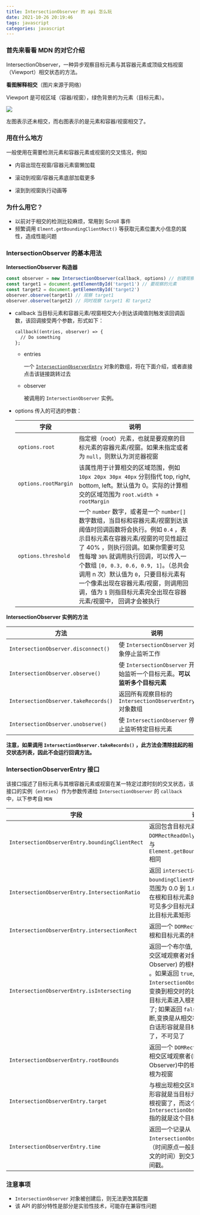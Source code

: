 ```yaml
---
title: IntersectionObserver 的 api 怎么玩
date: 2021-10-26 20:19:46
tags: javascript
categories: javascript
---
```


### 首先来看看 MDN 的对它介绍

IntersectionObserver，一种异步观察目标元素与其容器元素或顶级文档视窗（Viewport）相交状态的方法。

**看图解释相交**（图片来源于网络）

Viewport 是可视区域（容器/视窗），绿色背景的为元素（目标元素）。

![](https://upload-images.jianshu.io/upload_images/4060631-17210430f2cbf15c.png?imageMogr2/auto-orient/strip|imageView2/2/w/742/format/webp)

左图表示还未相交，而右图表示的是元素和容器/视窗相交了。

### 用在什么地方

一般使用在需要检测元素和容器元素或视窗的交叉情况，例如

* 内容出现在视窗/容器元素窗懒加载

* 滚动到视窗/容器元素底部加载更多

* 滚到到视窗执行动画等

### 为什么用它？

* 以前对于相交的检测比较麻烦，常用到 Scroll 事件
* 频繁调用 `Elment.getBoundingClientRect()` 等获取元素位置大小信息的属性，造成性能问题

### IntersectionObserver 的基本用法

**IntersectionObserver 构造器**

```javascript
const observer = new IntersectionObserver(callback, options) // 创建观察者
const target1 = document.getElementById('target1') // 要观察的元素
const target2 = document.getElementById('target2')
observer.observe(target1) // 观察 target1
observer.observe(target2) // 同时观察 target1 和 target2
```

* callback 当目标元素和容器元素/视窗相交大小到达该阈值则触发该回调函数，该回调接受两个参数，形式如下：

  ```txt
  callback((entries, observer) => {
    // Do something
  };
  ```

    * entries

      一个 [`IntersectionObserverEntry`](#IntersectionObserverEntry接口) 对象的数组，将在下面介绍，或者直接点击该链接跳转过去

    * observer

      被调用的 `IntersectionObserver` 实例。

* options 传入的可选的参数：
  
  | 字段                   | 说明                                                                                                                                                                                                                                                      |
    | -------------------- | ------------------------------------------------------------------------------------------------------------------------------------------------------------------------------------------------------------------------------------------------------- |
  | `options.root`       | 指定根（root）元素，也就是要观察的目标元素的容器元素/视窗。如果未指定或者为 `null`，则默认为浏览器视窗                                                                                                                                                                                               |
  | `options.rootMargin` | 该属性用于计算相交的区域范围，例如 `10px 20px 30px 40px` 分别指代 top, right, bottom, left。默认值为 0。实际的计算相交的区域范围为 `root.width + rootMargin`                                                                                                                                    |
  | `options.threshold`  | 一个 `number` 数字，或者是一个 `number[]` 数字数组，当目标和容器元素/视窗到达该阈值时回调函数将会执行。例如 `0.4` ，表示目标元素在容器元素/视窗的可见性超过了 40% ，则执行回调。如果你需要可见性每增 `30%` 就调用执行回调，可以传入一个数组 `[0, 0.3, 0.6, 0.9, 1]`。（总共会调用 n 次）默认值为 `0`，只要目标元素有一个像素出现在容器元素/视窗，则调用回调，值为 `1` 则指目标元素完全出现在容器元素/视窗中， 回调才会被执行 |

**IntersectionObserver 实例的方法**

| 方法                                   | 说明                                                 |
| ------------------------------------ | -------------------------------------------------- |
| `IntersectionObserver.disconnect()`  | 使 `IntersectionObserver` 对象停止监听工作                  |
| `IntersectionObserver.observe()`     | 使 `IntersectionObserver` 开始监听一个目标元素。**可以监听多个目标元素** |
| `IntersectionObserver.takeRecords()` | 返回所有观察目标的 `IntersectionObserverEntry` 对象数组         |
| `IntersectionObserver.unobserve()`   | 使 `IntersectionObserver` 停止监听特定目标元素                |

**注意，如果调用 `IntersectionObserver.takeRecords()` ，此方法会清除挂起的相交状态列表，因此不会运行回调方法。**

### IntersectionObserverEntry 接口

该接口描述了目标元素与其根容器元素或视窗在某一特定过渡时刻的交叉状态，该接口的实例（`entries`）作为参数传递给 `IntersectionObserver` 的 `callback` 中，以下参考自 `MDN`

| 字段                                             | 说明                                                                                                                                                                                                             |
| ---------------------------------------------- | -------------------------------------------------------------------------------------------------------------------------------------------------------------------------------------------------------------- |
| `IntersectionObserverEntry.boundingClientRect` | 返回包含目标元素的边界信息的 `DOMRectReadOnly`。边界的计算方式与 `Element.getBoundingClientRect()` 相同                                                                                                                                 |
| `IntersectionObserverEntry.IntersectionRatio`  | 返回 `intersectionRect` 与 `boundingClientRect` 的比例值。值范围为 0.0 到 1.0 之间的数字，表示在根和目标元素的相交矩形内实际上可见多少目标元素，也就是交点矩形比目标元素矩形                                                                                               |
| `IntersectionObserverEntry.intersectionRect`   | 返回一个 `DOMRectReadOnly` 用来描述根和目标元素的相交区域                                                                                                                                                                         |
| `IntersectionObserverEntry.isIntersecting`     | 返回一个布尔值, 如果目标元素与相交区域观察者对象(Intersection Observer) 的根相交，则返回 `true` 。如果返回 `true`, 则 `IntersectionObserverEntry` 描述了变换到相交时的状态，白话形容就是目标元素进入根视窗了，也就是可见了; 如果返回 `false`, 那么可以由此判断,变换是从相交状态到非相交状态，白话形容就是目标元素离开根视窗了，不可见了 |
| `IntersectionObserverEntry.rootBounds`         | 返回一个 `DOMRectReadOnly` 用来描述相交区域观察者(Intersection Observer)中的根。没有指定根，则根为视窗                                                                                                                                       |
| `IntersectionObserverEntry.target`             | 与根出现相交区域改变的元素。白话形容就是当目标元素进入或者离开了根视窗了，而这个 `IntersectionObserverEntry.target` 指的就是这个目标元素                                                                                                                         |
| `IntersectionObserverEntry.time`               | 返回一个记录从 `IntersectionObserver` 的时间原点（时间原点一般是指创建浏览器上下文的时间）到交叉被触发的时间的时间戳。                                                                                                                                        |

### 注意事项

* `IntersectionObserver` 对象被创建后，则无法更改其配置
* 该 API 的部分特性是部分是实验性技术，可能存在兼容性问题
